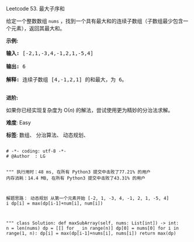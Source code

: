 Leetcode 53. 最大子序和
<p>给定一个整数数组 <code>nums</code>&nbsp;，找到一个具有最大和的连续子数组（子数组最少包含一个元素），返回其最大和。</p>


<p><strong>示例:</strong></p>



<pre><strong>输入:</strong> [-2,1,-3,4,-1,2,1,-5,4]

<strong>输出:</strong> 6

<strong>解释:</strong>&nbsp;连续子数组&nbsp;[4,-1,2,1] 的和最大，为&nbsp;6。

</pre>



<p><strong>进阶:</strong></p>



<p>如果你已经实现复杂度为 O(<em>n</em>) 的解法，尝试使用更为精妙的分治法求解。</p>





 **难度**: Easy



 **标签**: 数组、 分治算法、 动态规划、 





<div class="hcb_wrap">
<pre class="prism undefined-numbers lang-python" data-lang="Python"><code>
# -*- coding: utf-8 -*-
# @Author  : LG

"""
执行用时：48 ms, 在所有 Python3 提交中击败了77.21% 的用户
内存消耗：14.4 MB, 在所有 Python3 提交中击败了43.31% 的用户

解题思路：
    动态规划
    从第一个元素开始
    [-2, 1, -3, 4, -1, 2, 1, -5, 4]
         i
    dp[i] = max(dp[i-1]+num[i], num[i])

"""
class Solution:
    def maxSubArray(self, nums: List[int]) -> int:
        n = len(nums)
        dp = [[] for _ in range(n)]
        dp[0] = nums[0]
        for i in range(1, n):
            dp[i] = max(dp[i-1]+nums[i], nums[i])
        return max(dp)
</code></pre></div>
